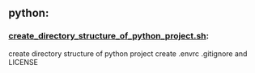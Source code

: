## python:
### [create_directory_structure_of_python_project.sh](create_directory_structure_of_python_project.sh):<br>
create directory structure of python project
create .envrc .gitignore and LICENSE
